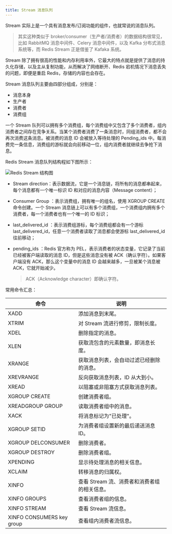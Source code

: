 ```yaml
---
title: Stream 消息队列
---
```


Stream 实际上是一个具有消息发布/订阅功能的组件，也就常说的消息队列。

> 其实这种类似于 broker/consumer（生产者/消费者）的数据结构很常见，比如 RabbitMQ 消息中间件、Celery 消息中间件，以及 Kafka 分布式消息系统等，而 Redis Stream 正是借鉴了 Kafaka 系统。

Stream 除了拥有很高的性能和内存利用率外，它最大的特点就是提供了消息的持久化存储，以及主从复制功能，从而解决了网络断开、Redis 宕机情况下消息丢失的问题，即便是重启 Redis，存储的内容也会存在。

Stream 消息队列主要由四部分组成，分别是：

- 消息本身
- 生产者
- 消费者
- 消费组

一个 Stream 队列可以拥有多个消费组，每个消费组中又包含了多个消费者，组内消费者之间存在竞争关系。当某个消费者消费了一条消息时，同组消费者，都不会再次消费这条消息。被消费的消息 ID 会被放入等待处理的 Pending_ids 中。每消费完一条信息，消费组的游标就会向前移动一位，组内消费者就继续去争抢下消息。

Redis Stream 消息队列结构程如下图所示：

![Redis Stream 结构图](https://figure-bed.chua-n.com/数据库/Redis/15253613F-0.gif)

- Stream direction：表示数据流，它是一个消息链，将所有的消息都串起来，每个消息都有一个唯一标识 ID 和对应的消息内容（Message content）；

- Consumer Group ：表示消费组，拥有唯一的组名，使用 XGROUP CREATE 命令创建。一个 Stream 消息链上可以有多个消费组，一个消费组内拥有多个消费者，每一个消费者也有一个唯一的 ID 标识；

- last_delivered_id ：表示消费组游标，每个消费组都会有一个游标 last_delivered_id，任意一个消费者读取了消息都会使游标 last_delivered_id 往前移动；

- pending_ids ：Redis 官方称为 PEL，表示消费者的状态变量，它记录了当前已经被客户端读取的消息 ID，但是这些消息没有被 ACK（确认字符）。如果客户端没有 ACK，那么这个变量中的消息 ID 会越来越多，一旦被某个消息被 ACK，它就开始减少。

    > ACK（Acknowledge character）即确认字符。

常用命令汇总：

| 命令                      | 说明                                         |
| ------------------------- | -------------------------------------------- |
| XADD                      | 添加消息到末尾。                             |
| XTRIM                     | 对 Stream 流进行修剪，限制长度。             |
| XDEL                      | 删除指定的消息。                             |
| XLEN                      | 获取流包含的元素数量，即消息长度。           |
| XRANGE                    | 获取消息列表，会自动过滤已经删除的消息。     |
| XREVRANGE                 | 反向获取消息列表，ID 从大到小。              |
| XREAD                     | 以阻塞或非阻塞方式获取消息列表。             |
| XGROUP CREATE             | 创建消费者组。                               |
| XREADGROUP GROUP          | 读取消费者组中的消息。                       |
| XACK                      | 将消息标记为"已处理"。                       |
| XGROUP SETID              | 为消费者组设置新的最后递送消息 ID。           |
| XGROUP DELCONSUMER        | 删除消费者。                                 |
| XGROUP DESTROY            | 删除消费者组。                               |
| XPENDING                  | 显示待处理消息的相关信息。                   |
| XCLAIM                    | 转移消息的归属权。                           |
| XINFO                     | 查看 Stream 流、消费者和消费者组的相关信息。 |
| XINFO GROUPS              | 查看消费者组的信息。                         |
| XINFO STREAM              | 查看 Stream 流信息。                         |
| XINFO CONSUMERS key group | 查看组内消费者流信息。                       |